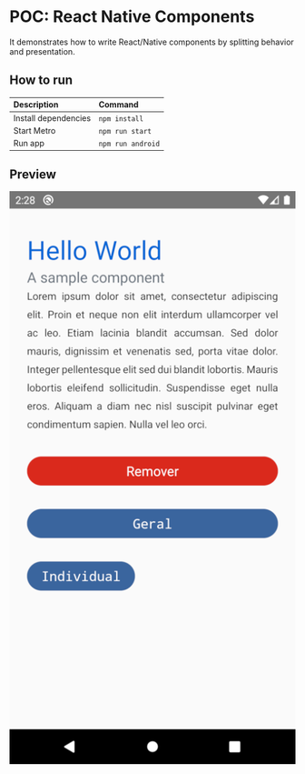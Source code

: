 # POC: React Native Components

It demonstrates how to write React/Native components by splitting behavior and presentation.

## How to run

| Description | Command |
| :--- | :--- |
| Install dependencies | `npm install` |
| Start Metro | `npm run start` |
| Run app | `npm run android` |

## Preview

![app screenshot](./preview.png)
